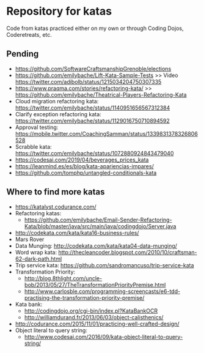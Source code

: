 # Repository for katas


Code from katas practiced either on my own or through Coding Dojos, Coderetreats, etc.

## Pending
* https://github.com/SoftwareCraftsmanshipGrenoble/elections
* https://github.com/emilybache/Lift-Kata-Sample-Tests >> Video https://twitter.com/adibolb/status/1215034204750307335
* https://www.praqma.com/stories/refactoring-kata/ >> https://github.com/emilybache/Theatrical-Players-Refactoring-Kata
* Cloud migration refactoring kata: https://twitter.com/emilybache/status/1140951656567312384
* Clarify exception refactoring kata: https://twitter.com/emilybache/status/1129016750710894592
* Approval testing: https://mobile.twitter.com/CoachingSamman/status/1339831378326806528
* Scrabble kata: https://twitter.com/emilybache/status/1072880924843479040
* https://codesai.com/2019/04/beverages_prices_kata
* https://leanmind.es/es/blog/kata-apariencias-impares/
* https://github.com/tomphp/untangled-conditionals-kata

## Where to find more katas
* https://katalyst.codurance.com/
* Refactoring katas:
  * https://github.com/emilybache/Email-Sender-Refactoring-Kata/blob/master/java/src/main/java/codingdojo/Server.java
* http://codekata.com/kata/kata16-business-rules/
* Mars Rover
* Data Munging:  http://codekata.com/kata/kata04-data-munging/
* Word wrap kata: http://thecleancoder.blogspot.com/2010/10/craftsman-62-dark-path.html
* Trip service kata: https://github.com/sandromancuso/trip-service-kata
* Transformation Priority:
  * http://blog.8thlight.com/uncle-bob/2013/05/27/TheTransformationPriorityPremise.html
  * http://www.carlosble.com/programming-screencasts/e6-tdd-practising-the-transformation-priority-premise/
* Kata bank:
  * http://codingdojo.org/cgi-bin/index.pl?KataBankOCR
  * http://williamdurand.fr/2013/06/03/object-calisthenics/
* http://codurance.com/2015/11/01/practicing-well-crafted-design/
* Object literal to query string:
  * http://www.codesai.com/2016/09/kata-object-literal-to-query-string/
